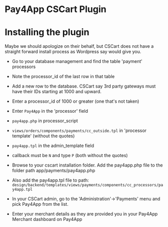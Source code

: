 Pay4App CSCart Plugin
============

Installing the plugin
====================

Maybe we should apologize on their behalf, but CSCart does not have a straight forward install process as Wordpress say would give you.


* Go to your database management and find the table 'payment' processors
* Note the processor_id of the last row in that table
* Add a new row to the database. CSCart say 3rd party gateways must have their IDs  starting at 1000 and upward.
* Enter a processor_id of 1000 or greater (one that's not taken)
* Enter ```Pay4App``` in the 'processor' field
* ```pay4app.php``` in processor_script
* ```views/orders/components/payments/cc_outside.tpl``` in 'processor template' (without the quotes)
* ```pay4app.tpl``` in the admin_template field
* callback must be ```N``` and type ```P``` (both without the quotes)
* Browse to your cscart installation folder. Add the pay4app.php file to the folder path app/payments/pay4app.php
* Also add the pay4app.tpl file to path:
		```design/backend/templates/views/payments/components/cc_processors/pay4app.tpl```

* In your CSCart admin, go to the 'Administration'->'Payments' menu and pick Pay4App from the list.

* Enter your merchant details as they are provided you in your Pay4App Merchant dashboard on Pay4App
